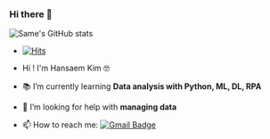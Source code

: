 ### Hi there 👋

![Same's GitHub stats](https://github-readme-stats.vercel.app/api?username=saemsaemoo&theme=calm)
- [![Hits](https://hits.seeyoufarm.com/api/count/incr/badge.svg?url=https%3A%2F%2Fgithub.com%2Fsaemsaemoo%2Fhit-counter&count_bg=%23EA902D&title_bg=%237C7D7F&icon=&icon_color=%23E7E7E7&title=hits&edge_flat=false)](https://hits.seeyoufarm.com)

- Hi ! I'm Hansaem Kim 🤓
- 📚 I’m currently learning **Data analysis with Python, ML, DL, RPA**
- 🤔 I’m looking for help with **managing data**
- 📫 How to reach me: [![Gmail Badge](https://img.shields.io/badge/Gmail-d14836?style=flat-square&logo=Gmail&logoColor=white&link=mailto:hansaemeee@gmail.com)](mailto:hansaemeee@gmail.com)
